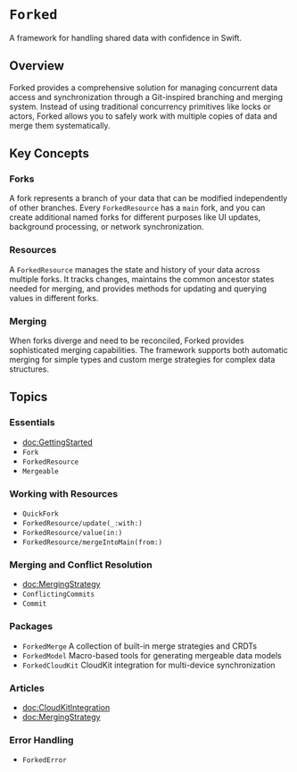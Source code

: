 # ``Forked``

A framework for handling shared data with confidence in Swift.

## Overview

Forked provides a comprehensive solution for managing concurrent data access and synchronization through a Git-inspired branching and merging system. Instead of using traditional concurrency primitives like locks or actors, Forked allows you to safely work with multiple copies of data and merge them systematically.

## Key Concepts

### Forks
A fork represents a branch of your data that can be modified independently of other branches. Every ``ForkedResource`` has a `main` fork, and you can create additional named forks for different purposes like UI updates, background processing, or network synchronization.

### Resources
A ``ForkedResource`` manages the state and history of your data across multiple forks. It tracks changes, maintains the common ancestor states needed for merging, and provides methods for updating and querying values in different forks.

### Merging
When forks diverge and need to be reconciled, Forked provides sophisticated merging capabilities. The framework supports both automatic merging for simple types and custom merge strategies for complex data structures.

## Topics

### Essentials

- <doc:GettingStarted>
- ``Fork``
- ``ForkedResource``
- ``Mergeable``

### Working with Resources

- ``QuickFork``
- ``ForkedResource/update(_:with:)``
- ``ForkedResource/value(in:)``
- ``ForkedResource/mergeIntoMain(from:)``

### Merging and Conflict Resolution

- <doc:MergingStrategy>
- ``ConflictingCommits``
- ``Commit``

### Packages

- ``ForkedMerge``
  A collection of built-in merge strategies and CRDTs
- ``ForkedModel``
  Macro-based tools for generating mergeable data models
- ``ForkedCloudKit``
  CloudKit integration for multi-device synchronization

### Articles

- <doc:CloudKitIntegration>
- <doc:MergingStrategy>

### Error Handling

- ``ForkedError``

